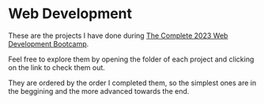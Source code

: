 # Web Development
These are the projects I have done during [The Complete 2023 Web Development Bootcamp](https://www.udemy.com/course/the-complete-web-development-bootcamp/).

Feel free to explore them by opening the folder of each project and clicking on the link to check them out. 

They are ordered by the order I completed them, so the simplest ones are in the beggining and the more advanced towards the end.
